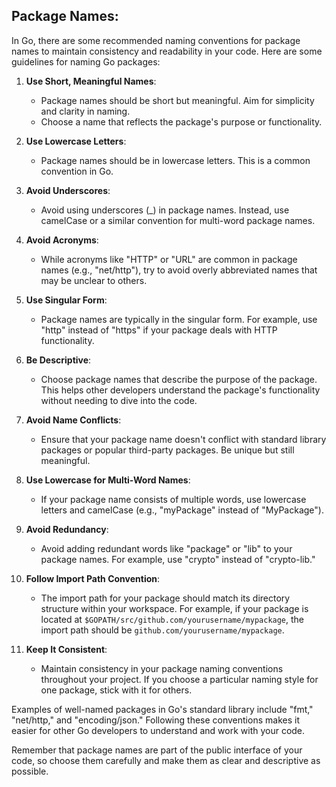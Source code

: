 ## Package Names: 


In Go, there are some recommended naming conventions for package names to maintain consistency and readability in your code. Here are some guidelines for naming Go packages:

1. **Use Short, Meaningful Names**:
   - Package names should be short but meaningful. Aim for simplicity and clarity in naming.
   - Choose a name that reflects the package's purpose or functionality.

2. **Use Lowercase Letters**:
   - Package names should be in lowercase letters. This is a common convention in Go.

3. **Avoid Underscores**:
   - Avoid using underscores (_) in package names. Instead, use camelCase or a similar convention for multi-word package names.

4. **Avoid Acronyms**:
   - While acronyms like "HTTP" or "URL" are common in package names (e.g., "net/http"), try to avoid overly abbreviated names that may be unclear to others.

5. **Use Singular Form**:
   - Package names are typically in the singular form. For example, use "http" instead of "https" if your package deals with HTTP functionality.

6. **Be Descriptive**:
   - Choose package names that describe the purpose of the package. This helps other developers understand the package's functionality without needing to dive into the code.

7. **Avoid Name Conflicts**:
   - Ensure that your package name doesn't conflict with standard library packages or popular third-party packages. Be unique but still meaningful.

8. **Use Lowercase for Multi-Word Names**:
   - If your package name consists of multiple words, use lowercase letters and camelCase (e.g., "myPackage" instead of "MyPackage").

9. **Avoid Redundancy**:
   - Avoid adding redundant words like "package" or "lib" to your package names. For example, use "crypto" instead of "crypto-lib."

10. **Follow Import Path Convention**:
    - The import path for your package should match its directory structure within your workspace. For example, if your package is located at `$GOPATH/src/github.com/yourusername/mypackage`, the import path should be `github.com/yourusername/mypackage`.

11. **Keep It Consistent**:
    - Maintain consistency in your package naming conventions throughout your project. If you choose a particular naming style for one package, stick with it for others.

Examples of well-named packages in Go's standard library include "fmt," "net/http," and "encoding/json." Following these conventions makes it easier for other Go developers to understand and work with your code.

Remember that package names are part of the public interface of your code, so choose them carefully and make them as clear and descriptive as possible.